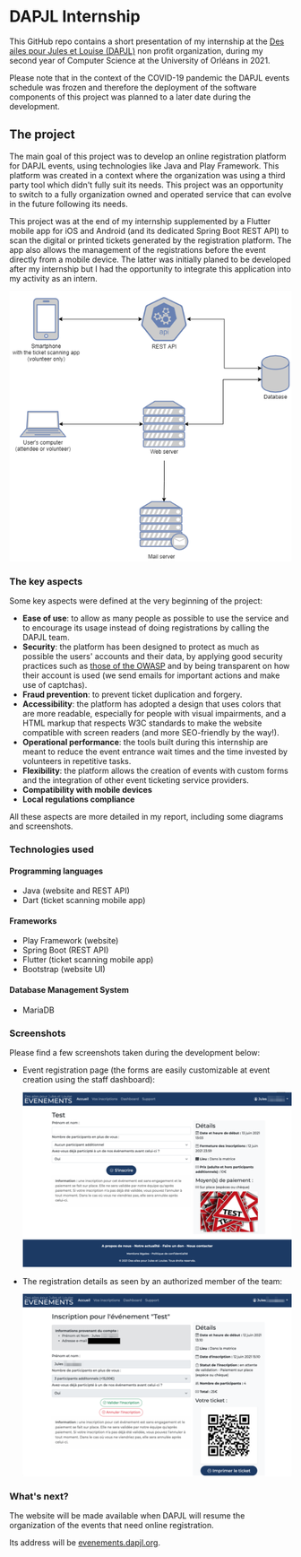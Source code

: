 # DAPJL Internship

This GitHub repo contains a short presentation of my internship at the [Des ailes pour Jules et Louise (DAPJL)](https://www.desailespourjulesetlouise.fr) non profit organization, during my second year of Computer Science at the University of Orléans in 2021.

Please note that in the context of the COVID-19 pandemic the DAPJL events schedule was frozen and therefore the deployment of the software components of this project was planned to a later date during the development.

## The project

The main goal of this project was to develop an online registration platform for DAPJL events, using technologies like Java and Play Framework. This platform was created in a context where the organization was using a third party tool which didn't fully suit its needs. This project was an opportunity to switch to a fully organization owned and operated service that can evolve in the future following its needs.

This project was at the end of my internship supplemented by a Flutter mobile app for iOS and Android (and its dedicated Spring Boot REST API) to scan the digital or printed tickets generated by the registration platform. The app also allows the management of the registrations before the event directly from a mobile device.
The latter was initially planed to be developed after my internship but I had the opportunity to integrate this application into my activity as an intern.

![The structure of the project](img/structure.png "The structure of the project")

### The key aspects

Some key aspects were defined at the very beginning of the project:
- **Ease of use**: to allow as many people as possible to use the service and to encourage its usage instead of doing registrations by calling the DAPJL team.
- **Security**: the platform has been designed to protect as much as possible the  users' accounts and their data, by applying good security practices such as [those of the OWASP](https://cheatsheetseries.owasp.org/) and by being transparent on how their account is used (we send emails for important actions and make use of captchas).
- **Fraud prevention**: to prevent ticket duplication and forgery.
- **Accessibility**: the platform has adopted a design that uses colors that are more readable, especially for people with visual impairments, and a HTML markup that respects W3C standards to make the website compatible with screen readers (and more SEO-friendly by the way!).
- **Operational performance**: the tools built during this internship are meant to reduce the event entrance wait times and the time invested by volunteers in repetitive tasks.
- **Flexibility**: the platform allows the creation of events with custom forms and the integration of other event ticketing service providers.
- **Compatibility with mobile devices**
- **Local regulations compliance**

All these aspects are more detailed in my report, including some diagrams and screenshots.

### Technologies used

#### Programming languages

- Java (website and REST API)
- Dart (ticket scanning mobile app)

#### Frameworks

- Play Framework (website)
- Spring Boot (REST API)
- Flutter (ticket scanning mobile app)
- Bootstrap (website UI)

#### Database Management System

- MariaDB

### Screenshots

Please find a few screenshots taken during the development below:

- Event registration page (the forms are easily customizable at event creation using the staff dashboard): 

  ![The registration page for an event](img/registration_screen.png "The registration page for an event")

- The registration details as seen by an authorized member of the team:

  ![user_registration_dashboard](img/user_registration_dashboard.png "The registration details as seen by an authorized member of the team")

### What's next?

The website will be made available when DAPJL will resume the organization of the events that need online registration.

Its address will be [evenements.dapjl.org](https://evenements.dapjl.org/).
